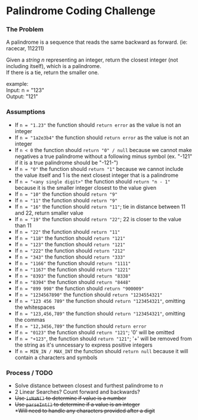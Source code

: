 # Palindrome Coding Challenge

### The Problem
A palindrome is a sequence that reads the same backward as forward. (ie: racecar, 112211)

Given a _string n_ representing an integer, return the closest integer (not including itself), which is a palindrome. 
<br/>If there is a tie, return the smaller one.

example:
<br/>Input: n = "123"
<br/>Output: "121"


### Assumptions
- If `n = "1.23"` the function should `return error` as the value is not an integer
- If `n = "1a2e3b4"` the function should `return error` as the value is not an integer
- If `n < 0` the function should `return "0" / null` because we cannot make negatives a true palindrome without a following minus symbol (ex. "-121" if it is a true palindrome should be "-121-")
- If `n = "0"` the function should `return "1"` because we cannot include the value itself and 1 is the next closest integer that is a palindrome
- If `n = "<any single digit>"` the function should `return "n - 1"` because it is the smaller integer closest to the value given
- If `n = "10"` the function should `return "9"` 
- If `n = "11"` the function should `return "9"` 
- If `n = "16"` the function should `return "11"`; tie in distance between 11 and 22, return smaller value
- If `n = "19"` the function should `return "22"`; 22 is closer to the value than 11
- If `n = "22"` the function should `return "11"`
- If `n = "118"` the function should `return "121"`
- If `n = "123"` the function should `return "121"`
- If `n = "222"` the function should `return "212"`
- If `n = "343"` the function should `return "333"`
- If `n = "1166"` the function should `return "1111"`
- If `n = "1167"` the function should `return "1221"`
- If `n = "8393"` the function should `return "8338"`
- If `n = "8394"` the function should `return "8448"`
- If `n = "899 998"` the function should `return "900009"`
- If `n = "1234567890"` the function should `return "1234554321"`
- If `n = "123 456 789"` the function should `return "123454321"`, omitting the whitespaces
- If `n = "123,456,789"` the function should `return "123454321"`, omitting the commas
- If `n = "12,3456,789"` the function should `return error`
- If `n = "0123"` the function should `return "121"`; '0' will be omitted 
- If `n = "+123"`, the function should `return "121"`; '+' will be removed from the string as it's unncessary to express positive integers
- If `n = MIN_IN / MAX_INT` the function should `return null` because it will contain a characters and symbols


### Process / TODO
- Solve distance between closest and furthest palindrome to _n_
- 2 Linear Searches? Count forward and backwards?
- ~~Use `isNaN()` to determine if value is a number~~
- ~~Use `parseInt()` to determine if a value is an integer~~
<br/>*~~Will need to handle any characters provided after a digit~~
